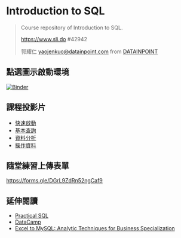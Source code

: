 # Introduction to SQL

> Course repository of Introduction to SQL.
>
> https://www.sli.do #42942
>
> 郭耀仁 <yaojenkuo@datainpoint.com> from [DATAINPOINT](https://www.datainpoint.com/)

## 點選圖示啟動環境

[![Binder](https://mybinder.org/badge_logo.svg)](https://mybinder.org/v2/gh/datainpoint/classroom-introduction-to-sql/master)

## 課程投影片

- [快速啟動](slides/01-getting-started.slides.html)
- [基本查詢](slides/02-retrieving-data.slides.html)
- [資料分析](slides/03-analyzing-data.slides.html)
- [操作資料](slides/04-operating-data.slides.html)

## 隨堂練習上傳表單

<https://forms.gle/DGrL9ZdRn52ngCaf9>

## 延伸閱讀

- [Practical SQL](https://www.amazon.com/Practical-SQL-Beginners-Guide-Storytelling/dp/1593278276)
- [DataCamp](https://www.datacamp.com/search?q=sql&tap_a=5644-dce66f&tap_s=194899-1fb421&utm_medium=affiliate&utm_source=tonykuo)
- [Excel to MySQL: Analytic Techniques for Business Specialization](https://www.coursera.org/specializations/excel-mysql)